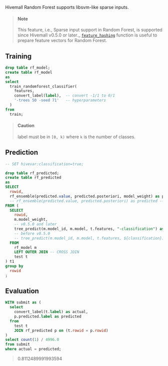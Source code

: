<!--
  Licensed to the Apache Software Foundation (ASF) under one
  or more contributor license agreements.  See the NOTICE file
  distributed with this work for additional information
  regarding copyright ownership.  The ASF licenses this file
  to you under the Apache License, Version 2.0 (the
  "License"); you may not use this file except in compliance
  with the License.  You may obtain a copy of the License at

    http://www.apache.org/licenses/LICENSE-2.0

  Unless required by applicable law or agreed to in writing,
  software distributed under the License is distributed on an
  "AS IS" BASIS, WITHOUT WARRANTIES OR CONDITIONS OF ANY
  KIND, either express or implied.  See the License for the
  specific language governing permissions and limitations
  under the License.
-->

Hivemall Random Forest supports libsvm-like sparse inputs. 

> #### Note
> This feature, i.e., Sparse input support in Random Forest, is supported since Hivemall v0.5.0 or later._
> [`feature_hashing`](https://hivemall.incubator.apache.org/userguide/ft_engineering/hashing.html#featurehashing-function) function is useful to prepare feature vectors for Random Forest.

<!-- toc -->

## Training

```sql
drop table rf_model;
create table rf_model
as
select
  train_randomforest_classifier(
    features,
    convert_label(label),  -- convert -1/1 to 0/1
    '-trees 50 -seed 71'   -- hyperparameters
  )
from
  train;
```

> #### Caution
> label must be in `[0, k)` where `k` is the number of classes.

## Prediction

```sql
-- SET hivevar:classification=true;

drop table rf_predicted;
create table rf_predicted
as
SELECT
  rowid,
  rf_ensemble(predicted.value, predicted.posteriori, model_weight) as predicted
  -- rf_ensemble(predicted.value, predicted.posteriori) as predicted -- avoid OOB accuracy (i.e., model_weight)
FROM (
  SELECT
    rowid, 
    m.model_weight,
	-- v0.5.0 and later
    tree_predict(m.model_id, m.model, t.features, "-classification") as predicted
    -- before v0.5.0
	-- tree_predict(m.model_id, m.model, t.features, ${classification}) as predicted
  FROM
    rf_model m
    LEFT OUTER JOIN -- CROSS JOIN
    test t
) t1
group by
  rowid
;
```

## Evaluation

```sql
WITH submit as (
  select 
    convert_label(t.label) as actual, 
    p.predicted.label as predicted
  from 
    test t 
    JOIN rf_predicted p on (t.rowid = p.rowid)
)
select count(1) / 4996.0
from submit 
where actual = predicted;
```

> 0.8112489991993594

